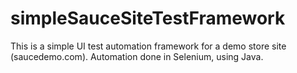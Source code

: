 # simpleSauceSiteTestFramework

This is a simple UI test automation framework for a demo store site (saucedemo.com). Automation done in Selenium, using Java.
